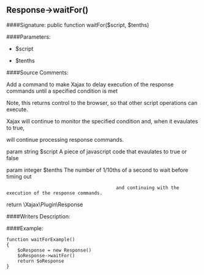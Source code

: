 ## Response->waitFor()

####Signature: public function waitFor($script, $tenths)

####Parameters:

* $script

* $tenths




####Source Comments:

Add a command to make Xajax to delay execution of the response commands until a specified condition is met



Note, this returns control to the browser, so that other script operations can execute.

Xajax will continue to monitor the specified condition and, when it evaulates to true,

will continue processing response commands.



param string		$script				A piece of javascript code that evaulates to true or false

param integer		$tenths				The number of 1/10ths of a second to wait before timing out

											and continuing with the execution of the response commands.



return \Xajax\Plugin\Response



####Writers Description:


####Example:
```
function waitForExample()
{
    $oResponse = new Response()
    $oResponse->waitFor()
    return $oResponse
}
```